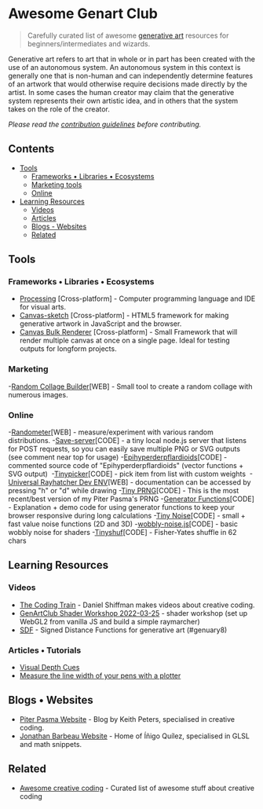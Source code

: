 # Awesome Genart Club

> Carefully curated list of awesome [generative art](https://en.wikipedia.org/wiki/Generative_art) resources for beginners/intermediates and wizards.

Generative art refers to art that in whole or in part has been created with the use of an autonomous system. An autonomous system in this context is generally one that is non-human and can independently determine features of an artwork that would otherwise require decisions made directly by the artist. In some cases the human creator may claim that the generative system represents their own artistic idea, and in others that the system takes on the role of the creator.

*Please read the [contribution guidelines](contributing.md) before contributing.*

## Contents

- [Tools](#tools)
  - [Frameworks • Libraries • Ecosystems](#frameworks--libraries--ecosystems)
  - [Marketing tools](#marketing)
  - [Online](#online)
- [Learning Resources](#learning-resources)
  - [Videos](#videos)
  - [Articles](#articles)
  - [Blogs - Websites](#blogs--websites)
  - [Related](#related)
## Tools

### Frameworks • Libraries • Ecosystems

- [Processing](https://processing.org) [Cross-platform] - Computer programming language and IDE for visual arts.
- [Canvas-sketch](https://github.com/mattdesl/canvas-sketch) [Cross-platform] - HTML5 framework for making generative artwork in JavaScript and the browser. 
- [Canvas Bulk Renderer]([https://github.com/mattdesl/canvas-sketch](https://github.com/mathiasisaksen/canvas-bulk-renderer)) [Cross-platform] - Small Framework that will render multiple canvas at once on a single page. Ideal for testing outputs for longform projects.

### Marketing
-[Random Collage Builder](https://josvromans.github.io/imagetools/collage_maker/create)[WEB] - Small tool to create a random collage with numerous images.

### Online
-[Randometer](https://randomometer.netlify.app/)[WEB] - measure/experiment with various random distributions.
-[Save-server](https://gist.github.com/tripzilch/ca327ee3f74716fe3528782c604bc196)[CODE] - a tiny local node.js server that listens for POST requests, so you can easily save multiple PNG or SVG outputs (see comment near top for usage)
-[Epihyperderpflardioids](https://github.com/tripzilch/tinyepi/blob/main/epi-commented.js)[CODE] - commented source code of "Epihyperderpflardioids" (vector functions + SVG output) 
-[Tinypicker](https://gist.github.com/tripzilch/522acfe5c1f3ac97abc3a216d1fa4679)[CODE] - pick item from list with custom weights 
-[Universal Rayhatcher Dev ENV](https://extreme-rayhatching.netlify.app)[WEB] - documentation can be accessed by pressing "h" or "d" while drawing
-[Tiny PRNG](https://gist.github.com/tripzilch/3047a519f1a1957f817ed13562735740)[CODE] - This is the most recent/best version of my Piter Pasma's PRNG
-[Generator Functions](https://gist.github.com/tripzilch/d446ca3833478bd0c9951a75cc8a525b)[CODE] - Explanation + demo code for using generator functions to keep your browser responsive during long calculations
-[Tiny Noise](https://gist.github.com/tripzilch/dce23d5cef92ac068a8085250cb17d4b)[CODE] - small + fast value noise functions (2D and 3D)
-[wobbly-noise.js](https://gist.github.com/tripzilch/2ee47d5cfb23d8ee8a9687903567631b)[CODE] - basic wobbly noise for shaders
-[Tinyshuf](https://gist.github.com/tripzilch/afc0391fd0e7e08437c023d48b174d79)[CODE] - Fisher-Yates shuffle in 62 chars


## Learning Resources

### Videos

- [The Coding Train](https://www.youtube.com/user/shiffman) - Daniel Shiffman makes videos about creative coding.
- [GenArtClub Shader Workshop 2022-03-25](https://www.youtube.com/watch?v=EGvuSOvuREQ) - shader workshop (set up WebGL2 from vanilla JS and build a simple raymarcher)
- [SDF](https://www.youtube.com/watch?v=KRB57wyo8_4) - Signed Distance Functions for generative art (#genuary8)


### Articles • Tutorials

- [Visual Depth Cues](https://piterpasma.nl/articles/depth-cues)
- [Measure the line width of your pens with a plotter](https://piterpasma.nl/articles/line-test) 

## Blogs • Websites

- [Piter Pasma Website](https://piterpasma.nl/) - Blog by Keith Peters, specialised in creative coding.
- [Jonathan Barbeau Website](https://jbarbeau.art) - Home of Íñigo Quílez, specialised in GLSL and math snippets.


## Related

- [Awesome creative coding](https://github.com/terkelg/awesome-creative-coding) - Curated list of awesome stuff about creative coding

